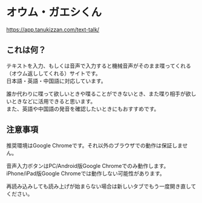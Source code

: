 # オウム・ガエシくん

https://app.tanukizzan.com/text-talk/

## これは何？

テキストを入力、もしくは音声で入力すると機械音声がそのまま喋ってくれる（オウム返ししてくれる）サイトです。  
日本語・英語・中国語に対応しています。

誰か代わりに喋って欲しいときや喋ることができないとき、また喋り相手が欲しいときなどに活用できると思います。  
また、英語や中国語の発音を確認したいときにもおすすめです。

## 注意事項

推奨環境はGoogle Chromeです。それ以外のブラウザでの動作は保証しません。

音声入力ボタンはPC/Android版Google Chromeでのみ動作します。iPhone/iPad版Google Chromeでは動作しない可能性があります。

再読み込みしても読み上げが始まらない場合は新しいタブでもう一度開き直してください。